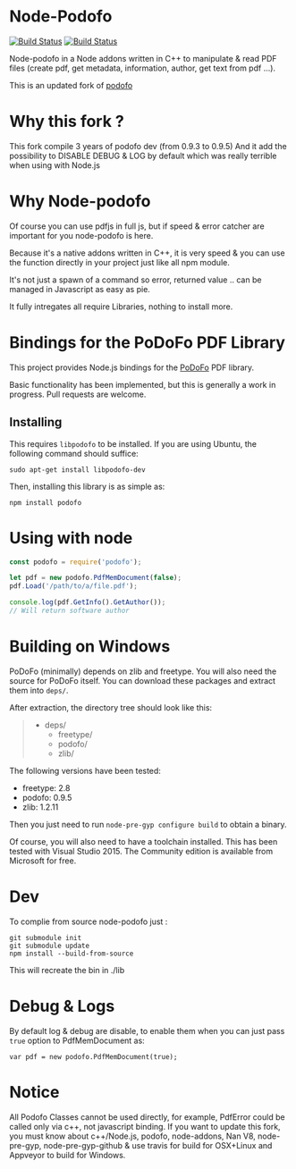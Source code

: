 # Node-Podofo

[![Build Status](https://travis-ci.org/MatthD/node-podofo.svg?branch=0.9.5)](https://travis-ci.org/MatthD/node-podofo)
[![Build Status](https://ci.appveyor.com/api/projects/status/github/matthd/node-podofo?svg=true)](https://ci.appveyor.com/project/MatthD/node-podofo)

Node-podofo in a Node addons written in C++ to manipulate & read PDF files (create pdf, get metadata, information, author, get text from pdf ...).

This is an updated fork of [podofo]()

# Why this fork ?

This fork compile 3 years of podofo dev (from 0.9.3 to 0.9.5)
And it add the possibility to DISABLE DEBUG & LOG by default which was really terrible when using with Node.js

# Why Node-podofo

Of course you can use pdfjs in full js, but if speed & error catcher are important for you node-podofo is here. 

Because it's a native addons written in C++, it is very speed & you can use the function directly in your project just like all npm module.

It's not just a spawn of a command so error, returned value .. can be managed in Javascript as easy as pie.

It fully intregates all require Libraries, nothing to install more.


# Bindings for the PoDoFo PDF Library

This project provides Node.js bindings for the [PoDoFo](http://podofo.sourceforge.net/)
PDF library.

Basic functionality has been implemented, but this is generally a work in
progress. Pull requests are welcome.

## Installing

This requires `libpodofo` to be installed. If you are using Ubuntu, the
following command should suffice:

    sudo apt-get install libpodofo-dev

Then, installing this library is as simple as:

    npm install podofo

# Using with node 


```javascript
const podofo = require('podofo');

let pdf = new podofo.PdfMemDocument(false);
pdf.Load('/path/to/a/file.pdf');

console.log(pdf.GetInfo().GetAuthor());
// Will return software author
```


# Building on Windows

PoDoFo (minimally) depends on zlib and freetype. You will also need the source
for PoDoFo itself. You can download these packages and extract them into `deps/`.

After extraction, the directory tree should look like this:

> - deps/
>   - freetype/
>   - podofo/
>   - zlib/

The following versions have been tested:

- freetype: 2.8
- podofo: 0.9.5
- zlib: 1.2.11

Then you just need to run `node-pre-gyp configure build` to obtain a binary.

Of course, you will also need to have a toolchain installed. This has been tested
with Visual Studio 2015. The Community edition is available from Microsoft for
free.

# Dev

To complie from source node-podofo just :

    git submodule init
    git submodule update
    npm install --build-from-source

This will recreate the bin in ./lib


# Debug & Logs

By default log & debug are disable, to enable them when you can just pass `true` option to PdfMemDocument as:

`var pdf = new podofo.PdfMemDocument(true);`

# Notice

All Podofo Classes cannot be used directly, for example, PdfError could be called only via c++, not javascript binding.
If you want to update this fork, you must know about c++/Node.js, podofo, node-addons, Nan V8, node-pre-gyp, node-pre-gyp-github & use travis for build for OSX+Linux and Appveyor to build for Windows.

